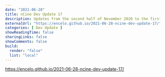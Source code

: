 ```yaml
---
date: "2021-06-28"
title: nCine Dev Update 17
description: Updates from the second half of November 2020 to the first half of June 2021
externalUrl: "https://encelo.github.io/2021-06-28-ncine-dev-update-17/"
categories: [ Dev Update ]
showReadingTime: false
sharingLinks: false
showComments: false
build:
  render: "false"
  list: "local"
---
```


<https://encelo.github.io/2021-06-28-ncine-dev-update-17/>
